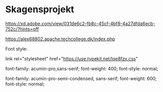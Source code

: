 # Skagensprojekt

https://xd.adobe.com/view/031de6c2-fb8c-45cf-4bf8-4a27dfda6ecb-752c/?hints=off



https://alex68802.apache.techcollege.dk/index.php


Font style:

link rel="stylesheet" href="https://use.typekit.net/lqe8fzx.css"

font-family: acumin-pro,sans-serif;
font-weight: 400;
font-style: normal;

font-family: acumin-pro-semi-condensed, sans-serif;
font-weight: 600;
font-style: normal;

